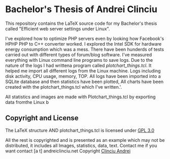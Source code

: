 # Bachelor's Thesis of Andrei Clinciu

This repository contains the LaTeX source code for my Bachelor's thesis called "Efficient web server settings under Linux".

I've explored how to optimize PHP servers even by looking how Facebook's HPHP PHP to C++ converter worked.
I explored the Intel SDK for hardware energy consumption which was a mess.
There have been hunderds of tests carried out with different types of forum/blog software.
I've measured everything with Linux command line programs to save logs.
Due to the nature of the logs I had writtena program called *plotchart_things.tcl*.
It helped me import all different logs from the Linux machine.
Logs including disk activity, CPU usage, memory, TOP.
 All logs have been imported into a SQLite database and then statistics have been plotted, All charts have been created with the plotchart_things.tcl which I've written.'.


All statistics and images are made with Plotchart_things.tcl by exporting data fromthe Linux b




##  Copyright and License

The LaTeX structure AND plotchart_things.tcl is licensed under [GPL 3.0](https://choosealicense.com/licenses/gpl-3.0/)

All the rest is copyrighted and is presented as an example which may not be distributed, it includes all Images, statistics, data, text.
Contact me if you want  contact [a t] andreiclinciu.net
Copyright [Clinciu Andrei](https://andreiclinciu.net) 


